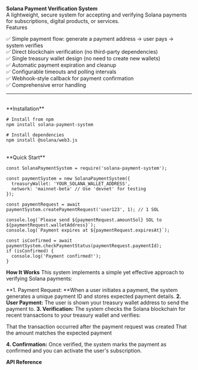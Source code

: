 **Solana Payment Verification System**
<br>
A lightweight, secure system for accepting and verifying Solana payments for subscriptions, digital products, or services.
<br>
Features

✅ Simple payment flow: generate a payment address → user pays → system verifies
<br>
✅ Direct blockchain verification (no third-party dependencies)
<br>
✅ Single treasury wallet design (no need to create new wallets)
<br>
✅ Automatic payment expiration and cleanup
<br>
✅ Configurable timeouts and polling intervals
<br>
✅ Webhook-style callback for payment confirmation
<br>
✅ Comprehensive error handling
<br>

------------------------------------------------------------------------------------------------------------------------------
<br>
**Installation**

```
# Install from npm
npm install solana-payment-system

# Install dependencies
npm install @solana/web3.js
```
<br>
**Quick Start**

```
const SolanaPaymentSystem = require('solana-payment-system');

const paymentSystem = new SolanaPaymentSystem({
  treasuryWallet: 'YOUR_SOLANA_WALLET_ADDRESS',
  network: 'mainnet-beta' // Use 'devnet' for testing
});

const paymentRequest = await paymentSystem.createPaymentRequest('user123', 1); // 1 SOL

console.log(`Please send ${paymentRequest.amountSol} SOL to ${paymentRequest.walletAddress}`);
console.log(`Payment expires at ${paymentRequest.expiresAt}`);

const isConfirmed = await paymentSystem.checkPaymentStatus(paymentRequest.paymentId);
if (isConfirmed) {
  console.log('Payment confirmed!');
}
```

**How It Works**
This system implements a simple yet effective approach to verifying Solana payments:

**1. Payment Request: **When a user initiates a payment, the system generates a unique payment ID and stores expected payment details.
**2. User Payment:** The user is shown your treasury wallet address to send the payment to.
**3. Verification:** The system checks the Solana blockchain for recent transactions to your treasury wallet and verifies:

That the transaction occurred after the payment request was created
That the amount matches the expected payment

**4. Confirmation:** Once verified, the system marks the payment as confirmed and you can activate the user's subscription.

**API Reference**
